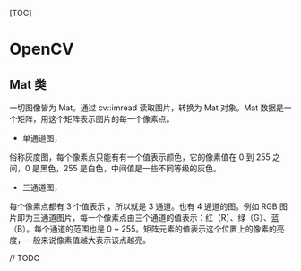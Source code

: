 [TOC]

# OpenCV

## Mat 类

一切图像皆为 Mat。通过 cv::imread 读取图片，转换为 Mat 对象。Mat 数据是一个矩阵，用这个矩阵表示图片的每一个像素点。

- 单通道图，

俗称灰度图，每个像素点只能有有一个值表示颜色，它的像素值在 0 到 255 之间，0 是黑色，255 是白色，中间值是一些不同等级的灰色。

- 三通道图，

每个像素点都有 3 个值表示 ，所以就是 3 通道。也有 4 通道的图。例如 RGB 图片即为三通道图片，每一个像素点由三个通道的值表示：红（R）、绿（G）、蓝（B）。每个通道的范围也是 0 ~ 255。矩阵元素的值表示这个位置上的像素的亮度，一般来说像素值越大表示该点越亮。

// TODO